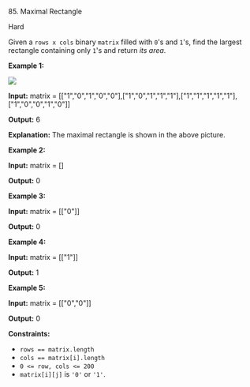﻿85\. Maximal Rectangle

Hard

Given a `rows x cols` binary `matrix` filled with `0`'s and `1`'s, find the largest rectangle containing only `1`'s and return _its area_.

**Example 1:**

![](https://assets.leetcode.com/uploads/2020/09/14/maximal.jpg)

**Input:** matrix = \[\["1","0","1","0","0"\],\["1","0","1","1","1"\],\["1","1","1","1","1"\],\["1","0","0","1","0"\]\]

**Output:** 6

**Explanation:** The maximal rectangle is shown in the above picture. 

**Example 2:**

**Input:** matrix = \[\]

**Output:** 0 

**Example 3:**

**Input:** matrix = \[\["0"\]\]

**Output:** 0 

**Example 4:**

**Input:** matrix = \[\["1"\]\]

**Output:** 1 

**Example 5:**

**Input:** matrix = \[\["0","0"\]\]

**Output:** 0 

**Constraints:**

*   `rows == matrix.length`
*   `cols == matrix[i].length`
*   `0 <= row, cols <= 200`
*   `matrix[i][j]` is `'0'` or `'1'`.